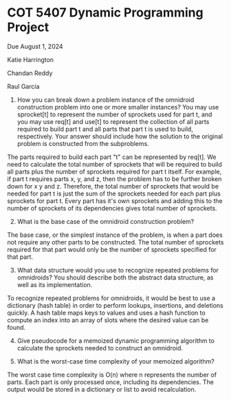 # COT 5407 Dynamic Programming Project

Due August 1, 2024

Katie Harrington

Chandan Reddy

Raul Garcia

1. How you can break down a problem instance of the omnidroid construction problem into one or more smaller instances? You may use sprocket[t] to represent the number of sprockets used for part t, and you may use req[t] and use[t] to represent the collection of all parts required to build part t and all parts that part t is used to build, respectively. Your answer should include how the solution to the original problem is constructed from the subproblems.

The parts required to build each part "t" can be represented by req[t]. We need to calculate the total number of sprockets that will be required to build all parts plus the number of sprockets required for part t itself. For example, if part t requires parts x, y, and z, then the problem has to be further broken down for x y and z. Therefore, the total number of sprockets that would be needed for part t is just the sum of the sprockets needed for each part plus sprockets for part t. Every part has it's own sprockets and adding this to the number of sprockets of its dependencies gives total number of sprockets.

2. What is the base case of the omnidroid construction problem?

The base case, or the simplest instance of the problem, is when a part does not require any other parts to be constructed. The total number of sprockets required for that part would only be the number of sprockets specified for that part. 

3. What data structure would you use to recognize repeated problems for omnidroids? You should describe both the abstract data structure, as well as its implementation.

To recognize repeated problems for omnidroids, it would be best to use a dictionary (hash table) in order to perform lookups, insertions, and deletions quickly. A hash table maps keys to values and uses a hash function to compute an index into an array of slots where the desired value can be found.

4. Give pseudocode for a memoized dynamic programming algorithm to calculate the sprockets needed to construct an omnidroid.



5. What is the worst-case time complexity of your memoized algorithm?

The worst case time complexity is O(n) where n represents the number of parts. Each part is only processed once, including its dependencies. The output would be stored in a dictionary or list to avoid recalculation.
